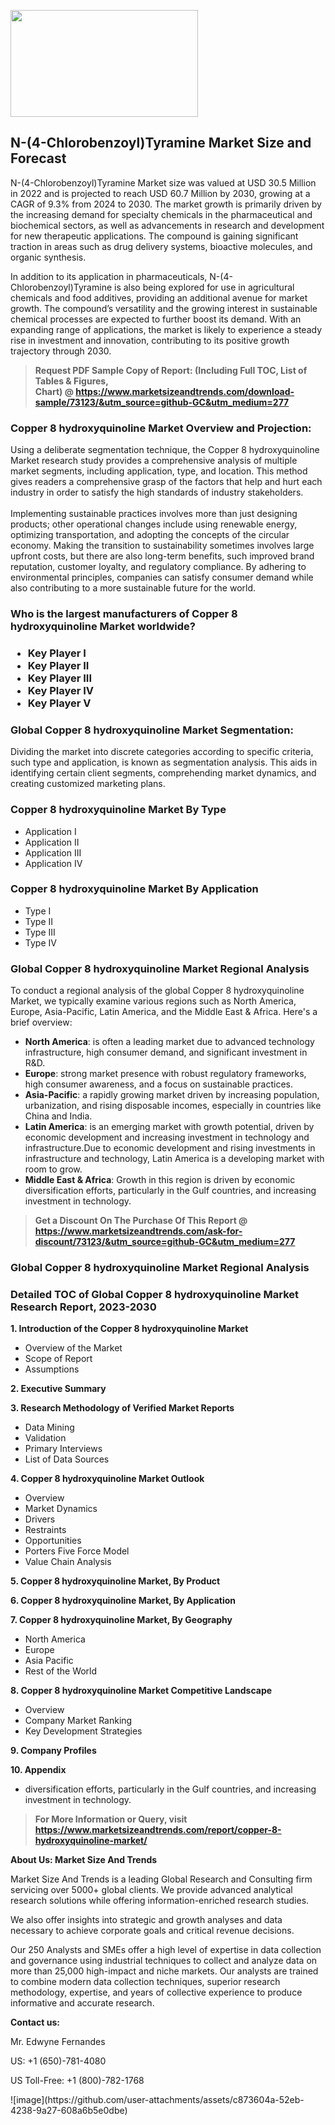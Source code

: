 <p><img class="alignnone size-medium wp-image-20088" src="https://ffe5etoiles.com/wp-content/uploads/2024/12/MST1-300x171.png" alt="" width="300" height="171" /></p><h2>N-(4-Chlorobenzoyl)Tyramine Market Size and Forecast</h2><p>N-(4-Chlorobenzoyl)Tyramine Market size was valued at USD 30.5 Million in 2022 and is projected to reach USD 60.7 Million by 2030, growing at a CAGR of 9.3% from 2024 to 2030. The market growth is primarily driven by the increasing demand for specialty chemicals in the pharmaceutical and biochemical sectors, as well as advancements in research and development for new therapeutic applications. The compound is gaining significant traction in areas such as drug delivery systems, bioactive molecules, and organic synthesis.</p><p>In addition to its application in pharmaceuticals, N-(4-Chlorobenzoyl)Tyramine is also being explored for use in agricultural chemicals and food additives, providing an additional avenue for market growth. The compound’s versatility and the growing interest in sustainable chemical processes are expected to further boost its demand. With an expanding range of applications, the market is likely to experience a steady rise in investment and innovation, contributing to its positive growth trajectory through 2030.</p></p><blockquote id="" class=""><strong>Request PDF Sample Copy of Report: (Including Full TOC, List of Tables &amp; Figures, Chart)&nbsp;@&nbsp;<strong><a href="https://www.marketsizeandtrends.com/download-sample/73123/&utm_source=github-GC&utm_medium=277" target="_blank">https://www.marketsizeandtrends.com/download-sample/73123/&utm_source=github-GC&utm_medium=277</a></strong></strong></blockquote><h3 id="" class="">Copper 8 hydroxyquinoline Market&nbsp;Overview and Projection:</h3><p id="" class="">Using a deliberate segmentation technique, the Copper 8 hydroxyquinoline Market research study provides a comprehensive analysis of multiple market segments, including application, type, and location. This method gives readers a comprehensive grasp of the factors that help and hurt each industry in order to satisfy the high standards of industry stakeholders. <br /> <br />Implementing sustainable practices involves more than just designing products; other operational changes include using renewable energy, optimizing transportation, and adopting the concepts of the circular economy. Making the transition to sustainability sometimes involves large upfront costs, but there are also long-term benefits, such improved brand reputation, customer loyalty, and regulatory compliance. By adhering to environmental principles, companies can satisfy consumer demand while also contributing to a more sustainable future for the world.</p><h3 id="" class="">Who is the largest manufacturers of&nbsp;Copper 8 hydroxyquinoline Market worldwide?</h3><h3 class=""><p><ul><li>Key Player I </li><li> Key Player II </li><li> Key Player III </li><li> Key Player IV </li><li> Key Player V</li></ul></p></h3><h3 id="" class="">Global&nbsp;Copper 8 hydroxyquinoline Market Segmentation:</h3><p id="" class="">Dividing the market into discrete categories according to specific criteria, such type and application, is known as segmentation analysis. This aids in identifying certain client segments, comprehending market dynamics, and creating customized marketing plans.</p><h3 id="" class="">Copper 8 hydroxyquinoline Market&nbsp;By Type</h3><p><p><ul><li>Application I</li><li> Application II</li><li> Application III</li><li> Application IV</p></li></ul></p></p><h3 id="" class="">Copper 8 hydroxyquinoline Market&nbsp;By Application</h3><p class=""><p><ul><li>Type I</li><li> Type II</li><li> Type III</li><li> Type IV</li></ul></p></p><h3 id="" class="">Global Copper 8 hydroxyquinoline Market Regional Analysis</h3><p id="" class="">To conduct a regional analysis of the global Copper 8 hydroxyquinoline Market, we typically examine various regions such as North America, Europe, Asia-Pacific, Latin America, and the Middle East &amp; Africa. Here's a brief overview:</p><ul><li><strong>North America</strong>: is often a leading market due to advanced technology infrastructure, high consumer demand, and significant investment in R&amp;D.</li><li><strong>Europe</strong>: strong market presence with robust regulatory frameworks, high consumer awareness, and a focus on sustainable practices.</li><li><strong>Asia-Pacific</strong>: a rapidly growing market driven by increasing population, urbanization, and rising disposable incomes, especially in countries like China and India.</li><li><strong>Latin America</strong>: is an emerging market with growth potential, driven by economic development and increasing investment in technology and infrastructure.Due to economic development and rising investments in infrastructure and technology, Latin America is a developing market with room to grow.</li><li><strong>Middle East &amp; Africa</strong>: Growth in this region is driven by economic diversification efforts, particularly in the Gulf countries, and increasing investment in technology.</li></ul><blockquote id="" class=""><strong>Get a Discount On The Purchase Of This Report @ <strong><a href="https://www.marketsizeandtrends.com/ask-for-discount/73123/&utm_source=github-GC&utm_medium=277" target="_blank">https://www.marketsizeandtrends.com/ask-for-discount/73123/&utm_source=github-GC&utm_medium=277</a></strong></strong></blockquote><h3 id="" class="">Global Copper 8 hydroxyquinoline Market Regional Analysis</h3><h3 id="" class="">Detailed TOC of Global Copper 8 hydroxyquinoline Market Research Report, 2023-2030</h3><p id="" class=""><strong>1. Introduction of the Copper 8 hydroxyquinoline Market</strong></p><ul><li>Overview of the Market</li><li>Scope of Report</li><li>Assumptions</li></ul><p id="" class=""><strong>2. Executive Summary</strong></p><p id="" class=""><strong>3. Research Methodology of Verified Market Reports</strong></p><ul><li>Data Mining</li><li>Validation</li><li>Primary Interviews</li><li>List of Data Sources</li></ul><p id="" class=""><strong>4. Copper 8 hydroxyquinoline Market Outlook</strong></p><ul><li>Overview</li><li>Market Dynamics</li><li>Drivers</li><li>Restraints</li><li>Opportunities</li><li>Porters Five Force Model</li><li>Value Chain Analysis</li></ul><p id="" class=""><strong>5. Copper 8 hydroxyquinoline Market, By Product</strong></p><p id="" class=""><strong>6. Copper 8 hydroxyquinoline Market, By Application</strong></p><p id="" class=""><strong>7. Copper 8 hydroxyquinoline Market, By Geography</strong></p><ul><li>North America</li><li>Europe</li><li>Asia Pacific</li><li>Rest of the World</li></ul><p id="" class=""><strong>8. Copper 8 hydroxyquinoline Market Competitive Landscape</strong></p><ul><li>Overview</li><li>Company Market Ranking</li><li>Key Development Strategies</li></ul><p id="" class=""><strong>9. Company Profiles</strong></p><p id="" class=""><strong>10. Appendix</strong></p><ul><li>diversification efforts, particularly in the Gulf countries, and increasing investment in technology.</li></ul><blockquote id="" class=""><strong>For More Information or Query, visit <strong><strong><a href="https://www.marketsizeandtrends.com/report/copper-8-hydroxyquinoline-market/" target="_blank">https://www.marketsizeandtrends.com/report/copper-8-hydroxyquinoline-market/</a></strong></strong></strong></blockquote><p id="" class=""><strong>About Us: Market Size And Trends</strong></p><p id="" class="">Market Size And Trends is a leading Global Research and Consulting firm servicing over 5000+ global clients. We provide advanced analytical research solutions while offering information-enriched research studies.</p><p id="" class="">We also offer insights into strategic and growth analyses and data necessary to achieve corporate goals and critical revenue decisions.</p><p id="" class="">Our 250 Analysts and SMEs offer a high level of expertise in data collection and governance using industrial techniques to collect and analyze data on more than 25,000 high-impact and niche markets. Our analysts are trained to combine modern data collection techniques, superior research methodology, expertise, and years of collective experience to produce informative and accurate research.</p><p id="" class=""><strong>Contact us:</strong></p><p id="" class="">Mr. Edwyne Fernandes</p><p id="" class="">US: +1 (650)-781-4080</p><p id="" class="">US Toll-Free: +1 (800)-782-1768</p>
![image](https://github.com/user-attachments/assets/c873604a-52eb-4238-9a27-608a6b5e0dbe)
